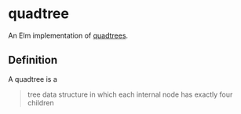 # quadtree
An Elm implementation of [quadtrees][quadtree].

## Definition
A quadtree is a

>  tree data structure in which each internal node has exactly four children

[quadtree]: https://en.wikipedia.org/wiki/Quadtree
